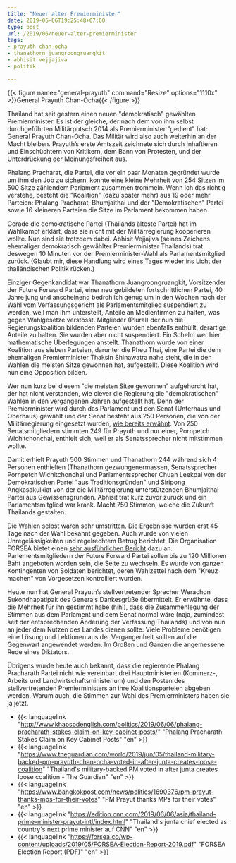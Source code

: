 ```yaml
---
title: "Neuer alter Premierminister"
date: 2019-06-06T19:25:48+07:00
type: post
url: /2019/06/neuer-alter-premierminister
tags:
- prayuth chan-ocha
- thanathorn juangroongruangkit
- abhisit vejjajiva
- politik

---
```


{{< figure name="general-prayuth" command="Resize" options="1110x" >}}General Prayuth Chan-Ocha{{< /figure >}}

Thailand hat seit gestern einen neuen "demokratisch" gew&auml;hlten Premierminister. Es ist der gleiche, der nach dem von ihm selbst durchgef&uuml;hrten Milit&auml;rputsch 2014 als Premierminister "gedient" hat: General Prayuth Chan-Ocha. Das Milit&auml;r wird also auch weiterhin an der Macht bleiben. Prayuth’s erste Amtszeit zeichnete sich durch Inhaftieren und Einsch&uuml;chtern von Kritikern, dem Bann von Protesten, und der Unterdr&uuml;ckung der Meinungsfreiheit aus. 

Phalang Pracharat, die Partei, die vor ein paar Monaten gegr&uuml;ndet wurde um ihm den Job zu sichern, konnte eine kleine Mehrheit von 254 Sitzen im 500 Sitze z&auml;hlendem Parlament zusammen trommeln. Wenn ich das richtig verstehe, besteht die "Koalition" (dazu sp&auml;ter mehr) aus 19 oder mehr Parteien: Phalang Pracharat, Bhumjaithai und der "Demokratischen" Partei sowie 16 kleineren Parteien die Sitze im Parlament bekommen haben. 

Gerade die demokratische Partei (Thailands &auml;lteste Partei) hat im Wahlkampf erkl&auml;rt, dass sie nicht mit der Milit&auml;rregierung kooperieren wollte. Nun sind sie trotzdem dabei. Abhisit Vejjajiva (seines Zeichens ehemaliger demokratisch gew&auml;hlter Premierminister Thailands) trat deswegen 10 Minuten vor der Premierminister-Wahl als Parlamentsmitglied zur&uuml;ck. (Glaubt mir, diese Handlung wird eines Tages wieder ins Licht der thail&auml;ndischen Politik r&uuml;cken.)

Einziger Gegenkandidat war Thanathorn Juangroongruangkit, Vorsitzender der Future Forward Partei, einer neu gebildeten fortschrittlichen Partei, 40 Jahre jung und anscheinend bedrohlich genug um in den Wochen nach der Wahl vom Verfassungsgericht als Parlamentsmitglied suspendiert zu werden, weil man ihm unterstellt, Anteile an Medienfirmen zu halten, was gegen Wahlgesetze verst&ouml;sst. Mitglieder (Plural) der nun die Regierungskoalition bildenden Parteien wurden ebenfalls enth&uuml;llt, derartige Anteile zu halten. Sie wurden aber nicht suspendiert. Ein Schelm wer hier mathematische &Uuml;berlegungen anstellt. Thanathorn wurde von einer Koalition aus sieben Parteien, darunter die Pheu Thai, eine Partei die dem ehemaligen Premierminister Thaksin Shinawatra nahe steht, die in den Wahlen die meisten Sitze gewonnen hat, aufgestellt. Diese Koalition wird nun eine Opposition bilden. 

Wer nun kurz bei diesem "die meisten Sitze gewonnen" aufgehorcht hat, der hat nicht verstanden, wie clever die Regierung die "demokratischen" Wahlen in den vergangenen Jahren aufgestellt hat. Denn der Premierminister wird durch das Parlament und den Senat (Unterhaus und Oberhaus) gew&auml;hlt und der Senat besteht aus 250 Personen, die von der Milit&auml;rregierung eingesetzt wurden, [wie bereits erw&auml;hnt](/2019/05/meet-me-in-the-senate/). Von 250 Senatsmitgliedern stimmten 249 f&uuml;r Prayuth und nur einer, Pornpetch Wichitchonchai, enthielt sich, weil er als Senatssprecher nicht mitstimmen wollte.

Damit erhielt Prayuth 500 Stimmen und Thanathorn 244 w&auml;hrend sich 4 Personen enthielten (Thanathorn gezwungenermassen, Senatssprecher Pornpetch Wichitchonchai und Parlamentssprecher Chuan Leekpai von der Demokratischen Partei "aus Traditionsgr&uuml;nden" und Siripong Angkasakulkiat von der die Milit&auml;rregierung unterst&uuml;tzenden Bhumjaithai Partei aus Gewissensgr&uuml;nden. Abhisit trat kurz zuvor zur&uuml;ck und ein Parlamentsmitglied war krank. Macht 750 Stimmen, welche die Zukunft Thailands gestalten.

Die Wahlen selbst waren sehr umstritten. Die Ergebnisse wurden erst 45 Tage nach der Wahl bekannt gegeben. Auch wurde von vielen Unregel&auml;ssigkeiten und regelrechtem Betrug berichtet. Die Organisation FORSEA bietet einen [sehr ausf&uuml;hrlichen Bericht](https://forsea.co/fraud-irregularities-and-dirty-tricks-a-report-on-thailands-2019-elections/) dazu an. Parlementsmitgliedern der Future Forward Partei sollen bis zu 120 Millionen Baht angeboten worden sein, die Seite zu wechseln. Es wurde von ganzen Kontingenten von Soldaten berichtet, deren Wahlzettel nach dem "Kreuz machen" von Vorgesetzen kontrolliert wurden. 

Heute nun hat General Prayuth’s stellvertretender Sprecher Werachon Sukondhapatipak des Generals Dankesgr&uuml;&szlig;e &uuml;bermittelt. Er erw&auml;hnte, dass die Mehrheit f&uuml;r ihn gestimmt habe (hihi), dass die Zusammenlegung der Stimmen aus dem Parlament und dem Senat normal w&auml;re (naja, zumindest seit der entsprechenden &Auml;nderung der Verfassung Thailands) und von nun an jeder dem Nutzen des Landes dienen sollte. Viele Probleme ben&ouml;tigen eine L&ouml;sung und Lektionen aus der Vergangenheit sollten auf die Gegenwart angewendet werden. Im Gro&szlig;en und Ganzen die angemessene Rede eines Diktators.

&Uuml;brigens wurde heute auch bekannt, dass die regierende Phalang Pracharath Partei nicht wie vereinbart drei Hauptministerien (Kommerz-, Arbeits und Landwirtschaftsministerium) und den Posten des stellvertretenden Premierministers an ihre Koalitionsparteien abgeben werden. Warum auch, die Stimmen zur Wahl des Premierministers haben sie ja jetzt. 

- {{< languagelink "http://www.khaosodenglish.com/politics/2019/06/06/phalang-pracharath-stakes-claim-on-key-cabinet-posts/" "Phalang Pracharath Stakes Claim on Key Cabinet Posts" "en" >}}
- {{< languagelink "https://www.theguardian.com/world/2019/jun/05/thailand-military-backed-pm-prayuth-chan-ocha-voted-in-after-junta-creates-loose-coalition" "Thailand's military-backed PM voted in after junta creates loose coalition - The Guardian" "en" >}}
- {{< languagelink "https://www.bangkokpost.com/news/politics/1690376/pm-prayut-thanks-mps-for-their-votes" "PM Prayut thanks MPs for their votes" "en" >}}
- {{< languagelink "https://edition.cnn.com/2019/06/06/asia/thailand-prime-minister-prayut-intl/index.html" "Thailand's junta chief elected as country's next prime minister auf CNN" "en" >}}
- {{< languagelink "https://forsea.co/wp-content/uploads/2019/05/FORSEA-Election-Report-2019.pdf" "FORSEA Election Report (PDF)" "en" >}}